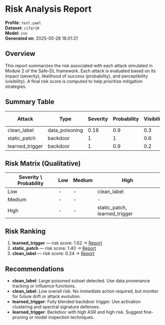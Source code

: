 # Risk Analysis Report

**Profile**: `test.yaml`  
**Dataset**: `cifar10`  
**Model**: `cnn`  
**Generated on**: 2025-05-28 18:01:21

## Overview

This report summarizes the risk associated with each attack simulated in Module 2 of the Safe-DL framework. Each attack is evaluated based on its impact (severity), likelihood of success (probability), and perceptibility (visibility). A final risk score is computed to help prioritize mitigation strategies.

## Summary Table

| Attack          | Type           |   Severity |   Probability |   Visibility |   Risk Score | Report                                                                                               |
|-----------------|----------------|------------|---------------|--------------|--------------|------------------------------------------------------------------------------------------------------|
| clean_label     | data_poisoning |       0.16 |           0.9 |          0.3 |         0.24 | [Report](../../module2_attack_simulation/results/data_poisoning/clean_label/clean_label_report.md)   |
| static_patch    | backdoor       |       1    |           1   |          0.6 |         1.4  | [Report](../../module2_attack_simulation/results/backdoor/static_patch/static_patch_report.md)       |
| learned_trigger | backdoor       |       1    |           0.9 |          0.2 |         1.62 | [Report](../../module2_attack_simulation/results/backdoor/learned_trigger/learned_trigger_report.md) |

## Risk Matrix (Qualitative)

| Severity \ Probability   | Low   | Medium   | High                          |
|--------------------------|-------|----------|-------------------------------|
| Low                      | -     | -        | clean_label                   |
| Medium                   | -     | -        | -                             |
| High                     | -     | -        | static_patch, learned_trigger |

## Risk Ranking

1. **learned_trigger** — risk score: 1.62 → [Report](../../module2_attack_simulation/results/backdoor/learned_trigger/learned_trigger_report.md)
2. **static_patch** — risk score: 1.40 → [Report](../../module2_attack_simulation/results/backdoor/static_patch/static_patch_report.md)
3. **clean_label** — risk score: 0.24 → [Report](../../module2_attack_simulation/results/data_poisoning/clean_label/clean_label_report.md)

## Recommendations

- **clean_label**: Large poisoned subset detected. Use data provenance tracking or influence functions.
- **clean_label**: Low overall risk. No immediate action required, but monitor for future drift or attack evolution.
- **learned_trigger**: Fully blended backdoor trigger. Use activation clustering and spectral signature defenses.
- **learned_trigger**: Backdoor with high ASR and high risk. Suggest fine-pruning or model inspection techniques.
